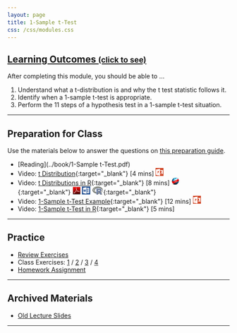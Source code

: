 ```yaml
---
layout: page
title: 1-Sample t-Test
css: /css/modules.css
---
```


<div class="panel-group-ILOs">
  <div class="panel panel-default">
    <div class="panel-heading">
      <h2 class="panel-title">
        <a data-toggle="collapse" href="#ILOs">Learning Outcomes <small>(click to see)</small></a>
      </h2>
    </div>
    <div id="ILOs" class="panel-collapse collapse">
      <div class="panel-body">

<p>After completing this module, you should be able to ...</p>

<ol>
  <li>Understand what a t-distribution is and why the t test statistic follows it.</li>
  <li>Identify when a 1-sample t-test is appropriate.</li>
  <li>Perform the 11 steps of a hypothesis test in a 1-sample t-test situation.</li>
</ol>
      </div>
    </div>
  </div>
</div>

----

## Preparation for Class

Use the materials below to answer the questions on [this preparation guide](1Samplet_Prep1).

* [Reading](../book/1-Sample t-Test.pdf)
* Video: [t Distribution](https://vimeo.com/user45324800/tdist){:target="_blank"} [4 mins] [![PowerPoint](../img/ppt.png)](1Samplet_PPT1.pptx)
* Video: [t Distributions in R](https://vimeo.com/user45324800/tdistribution){:target="_blank"} [8 mins] [![Web](../img/web.png)](1Samplet_RHO.html){:target="_blank"}  [![PDF](../img/pdf.png)](1Samplet_RHO.pdf) [![MSWord](../img/word.png)](1Samplet_RHO.docx)  [![R](../img/Rlogo.png)](1Samplet_RHO.R){:target="_blank"}
* Video: [1-Sample t-Test Example](https://vimeo.com/user45324800/t1test-ex1){:target="_blank"} [12 mins] [![PowerPoint](../img/ppt.png)](1Samplet_PPT2.pptx)
* Video: [1-Sample t-Test in R](https://vimeo.com/user45324800/1samplettest){:target="_blank"} [5 mins]

----

## Practice

* [Review Exercises](1Samplet_RevEx)
* Class Exercises: [1](1Samplet_CE1) / [2](1Samplet_CE2) / [3](1Samplet_CE3) / [4](1Samplet_CE4)
* [Homework Assignment](1Samplet_HW)

----

## Archived Materials

* [Old Lecture Slides](1Samplet_PPT_old.pptx)

----
